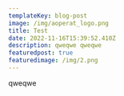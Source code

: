 ```yaml
---
templateKey: blog-post
image: /img/aoperat_logo.png
title: Test
date: 2022-11-16T15:39:52.410Z
description: qweqwe qweqwe
featuredpost: true
featuredimage: /img/2.png
---
```

q﻿weqwe
